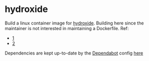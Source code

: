 # hydroxide

Build a linux container image for [hydroxide](https://github.com/emersion/hydroxide). Building here since the maintainer is not interested in maintaining a Dockerfile. Ref:

* [1](https://github.com/emersion/hydroxide/pull/132#issuecomment-743978466)
* [2](https://github.com/emersion/hydroxide/issues/49#issuecomment-658067800)

Dependencies are kept up-to-date by the [Dependabot](https://docs.github.com/en/github/administering-a-repository/keeping-your-dependencies-updated-automatically) config [here](https://github.com/frezbo/dockerfiles/blob/main/.github/dependabot.yml#L15-L18)
